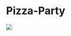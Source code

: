# Pizza-Party

<img src=" https://img.freepik.com/free-photo/freshly-italian-pizza-with-mozzarella-cheese-slice-generative-ai_188544-12347.jpg">

